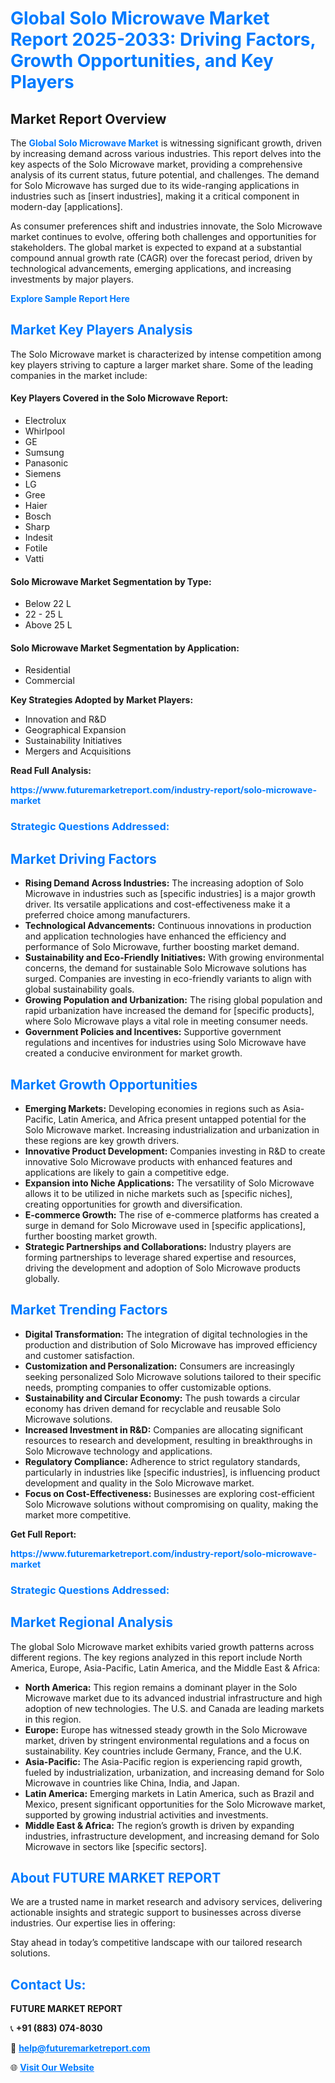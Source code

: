 <h1 style="color: #007BFF;">Global Solo Microwave Market Report 2025-2033: Driving Factors, Growth Opportunities, and Key Players</h1>

<section id="overview">
<h2>Market Report Overview</h2>
<p>The <a href="https://www.futuremarketreport.com/industry-report/solo-microwave-market" style="color: #007BFF; text-decoration: none;"><strong>Global Solo Microwave Market</strong></a> is witnessing significant growth, driven by increasing demand across various industries. This report delves into the key aspects of the Solo Microwave market, providing a comprehensive analysis of its current status, future potential, and challenges. The demand for Solo Microwave has surged due to its wide-ranging applications in industries such as [insert industries], making it a critical component in modern-day [applications].</p>
<p>As consumer preferences shift and industries innovate, the Solo Microwave market continues to evolve, offering both challenges and opportunities for stakeholders. The global market is expected to expand at a substantial compound annual growth rate (CAGR) over the forecast period, driven by technological advancements, emerging applications, and increasing investments by major players.</p>
</section>

<section id="overview">
<p><a href="https://www.futuremarketreport.com/request-sample/reportId=40506" style="color: #007BFF; text-decoration: none;"><strong>Explore Sample Report Here</strong></a></p>
</section>

<section id="key-players">
<h2 style="color: #007BFF;">Market Key Players Analysis</h2>
<p>The Solo Microwave market is characterized by intense competition among key players striving to capture a larger market share. Some of the leading companies in the market include:</p>
<h4>Key Players Covered in the Solo Microwave Report:</h4>
<ul><li>Electrolux</li><li>Whirlpool</li><li>GE</li><li>Sumsung</li><li>Panasonic</li><li>Siemens</li><li>LG</li><li>Gree</li><li>Haier</li><li>Bosch</li><li>Sharp</li><li>Indesit</li><li>Fotile</li><li>Vatti</li></ul>
<h4>Solo Microwave Market Segmentation by Type:</h4>
<ul><li>Below 22 L</li><li>22 - 25 L</li><li>Above 25 L</li></ul>

<h4>Solo Microwave Market Segmentation by Application:</h4>
<ul><li>Residential</li><li>Commercial</li></ul>
<p><strong>Key Strategies Adopted by Market Players:</strong></p>
<ul>
<li>Innovation and R&D</li>
<li>Geographical Expansion</li>
<li>Sustainability Initiatives</li>
<li>Mergers and Acquisitions</li>
</ul>
</section>

<section>
<p><strong>Read Full Analysis: </strong></p><a href="https://www.futuremarketreport.com/industry-report/solo-microwave-market" style="color: #007BFF; text-decoration: none;"><strong>https://www.futuremarketreport.com/industry-report/solo-microwave-market</strong></a>
<h3 style="color: #007BFF;">Strategic Questions Addressed:</h3>
</section>

<section id="driving-factors">
<h2 style="color: #007BFF;">Market Driving Factors</h2>
<ul>
<li><strong>Rising Demand Across Industries:</strong> The increasing adoption of Solo Microwave in industries such as [specific industries] is a major growth driver. Its versatile applications and cost-effectiveness make it a preferred choice among manufacturers.</li>
<li><strong>Technological Advancements:</strong> Continuous innovations in production and application technologies have enhanced the efficiency and performance of Solo Microwave, further boosting market demand.</li>
<li><strong>Sustainability and Eco-Friendly Initiatives:</strong> With growing environmental concerns, the demand for sustainable Solo Microwave solutions has surged. Companies are investing in eco-friendly variants to align with global sustainability goals.</li>
<li><strong>Growing Population and Urbanization:</strong> The rising global population and rapid urbanization have increased the demand for [specific products], where Solo Microwave plays a vital role in meeting consumer needs.</li>
<li><strong>Government Policies and Incentives:</strong> Supportive government regulations and incentives for industries using Solo Microwave have created a conducive environment for market growth.</li>
</ul>
</section>

<section id="growth-opportunities">
<h2 style="color: #007BFF;">Market Growth Opportunities</h2>
<ul>
<li><strong>Emerging Markets:</strong> Developing economies in regions such as Asia-Pacific, Latin America, and Africa present untapped potential for the Solo Microwave market. Increasing industrialization and urbanization in these regions are key growth drivers.</li>
<li><strong>Innovative Product Development:</strong> Companies investing in R&D to create innovative Solo Microwave products with enhanced features and applications are likely to gain a competitive edge.</li>
<li><strong>Expansion into Niche Applications:</strong> The versatility of Solo Microwave allows it to be utilized in niche markets such as [specific niches], creating opportunities for growth and diversification.</li>
<li><strong>E-commerce Growth:</strong> The rise of e-commerce platforms has created a surge in demand for Solo Microwave used in [specific applications], further boosting market growth.</li>
<li><strong>Strategic Partnerships and Collaborations:</strong> Industry players are forming partnerships to leverage shared expertise and resources, driving the development and adoption of Solo Microwave products globally.</li>
</ul>
</section>

<section id="trending-factors">
<h2 style="color: #007BFF;">Market Trending Factors</h2>
<ul>
<li><strong>Digital Transformation:</strong> The integration of digital technologies in the production and distribution of Solo Microwave has improved efficiency and customer satisfaction.</li>
<li><strong>Customization and Personalization:</strong> Consumers are increasingly seeking personalized Solo Microwave solutions tailored to their specific needs, prompting companies to offer customizable options.</li>
<li><strong>Sustainability and Circular Economy:</strong> The push towards a circular economy has driven demand for recyclable and reusable Solo Microwave solutions.</li>
<li><strong>Increased Investment in R&D:</strong> Companies are allocating significant resources to research and development, resulting in breakthroughs in Solo Microwave technology and applications.</li>
<li><strong>Regulatory Compliance:</strong> Adherence to strict regulatory standards, particularly in industries like [specific industries], is influencing product development and quality in the Solo Microwave market.</li>
<li><strong>Focus on Cost-Effectiveness:</strong> Businesses are exploring cost-efficient Solo Microwave solutions without compromising on quality, making the market more competitive.</li>
</ul>
</section>

<section>
<p><strong>Get Full Report: </strong></p><a href="https://www.futuremarketreport.com/industry-report/solo-microwave-market" style="color: #007BFF; text-decoration: none;"><strong>https://www.futuremarketreport.com/industry-report/solo-microwave-market</strong></a>
<h3 style="color: #007BFF;">Strategic Questions Addressed:</h3>
</section>


<section id="regional-analysis">
<h2 style="color: #007BFF;">Market Regional Analysis</h2>
<p>The global Solo Microwave market exhibits varied growth patterns across different regions. The key regions analyzed in this report include North America, Europe, Asia-Pacific, Latin America, and the Middle East & Africa:</p>
<ul>
<li><strong>North America:</strong> This region remains a dominant player in the Solo Microwave market due to its advanced industrial infrastructure and high adoption of new technologies. The U.S. and Canada are leading markets in this region.</li>
<li><strong>Europe:</strong> Europe has witnessed steady growth in the Solo Microwave market, driven by stringent environmental regulations and a focus on sustainability. Key countries include Germany, France, and the U.K.</li>
<li><strong>Asia-Pacific:</strong> The Asia-Pacific region is experiencing rapid growth, fueled by industrialization, urbanization, and increasing demand for Solo Microwave in countries like China, India, and Japan.</li>
<li><strong>Latin America:</strong> Emerging markets in Latin America, such as Brazil and Mexico, present significant opportunities for the Solo Microwave market, supported by growing industrial activities and investments.</li>
<li><strong>Middle East & Africa:</strong> The region’s growth is driven by expanding industries, infrastructure development, and increasing demand for Solo Microwave in sectors like [specific sectors].</li>
</ul>
</section>

<footer>
<h2 style="color: #007BFF;">About FUTURE MARKET REPORT</h2>
<p>We are a trusted name in market research and advisory services, delivering actionable insights and strategic support to businesses across diverse industries. Our expertise lies in offering:</p>

<p>Stay ahead in today’s competitive landscape with our tailored research solutions.</p>

<h2 style="color: #007BFF;">Contact Us:</h2>
<p><strong>FUTURE MARKET REPORT</strong></p>
<p>📞 <strong>+91 (883) 074-8030</strong></p>
<p>📧 <strong><a href="mailto:help@futuremarketreport.com" style="color: #007BFF;">help@futuremarketreport.com</a></strong></p>
<p>🌐 <strong><a href="https://www.futuremarketreport.com/" style="color: #007BFF;">Visit Our Website</a></strong></p>
</footer>
